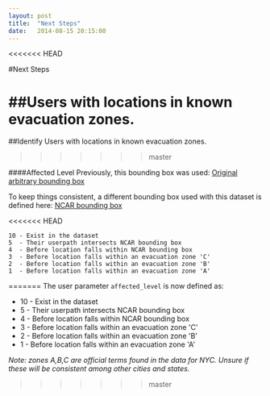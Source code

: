 ```yaml
---
layout: post
title:  "Next Steps"
date:   2014-08-15 20:15:00
---
```

<<<<<<< HEAD

#Next Steps

##Users with locations in known evacuation zones.
=======
##Identify Users with locations in known evacuation zones.
>>>>>>> master

####Affected Level
Previously, this bounding box was used:
[Original arbitrary bounding box](http://jenningsanderson.github.io/Twitter-Evacuation-Patterns/data/)

To keep things consistent, a different bounding box used with this dataset is defined here:
[NCAR bounding box](https://github.com/jenningsanderson/Twitter-Evacuation-Patterns/blob/master/GeoJSON/NCAR_BoundingBox.GeoJSON)

<<<<<<< HEAD
````
10 - Exist in the dataset
5  - Their userpath intersects NCAR bounding box
4  - Before location falls within NCAR bounding box
3  - Before location falls within an evacuation zone 'C'
2  - Before location falls within an evacuation zone 'B'
1  - Before location falls within an evacuation zone 'A'
````
=======
The user parameter ```affected_level``` is now defined as:

  - 10 - Exist in the dataset
  - 5  - Their userpath intersects NCAR bounding box
  - 4  - Before location falls within NCAR bounding box
  - 3  - Before location falls within an evacuation zone 'C'
  - 2  - Before location falls within an evacuation zone 'B'
  - 1  - Before location falls within an evacuation zone 'A'

_Note: zones A,B,C are official terms found in the data for NYC.  Unsure if these will be consistent among other cities and states._
>>>>>>> master
